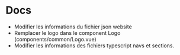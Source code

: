 # Docs
* Modifier les informations du fichier json website
* Remplacer le logo dans le component Logo (components/common/Logo.vue)
* Modifier les informations des fichiers typescript navs et sections.
